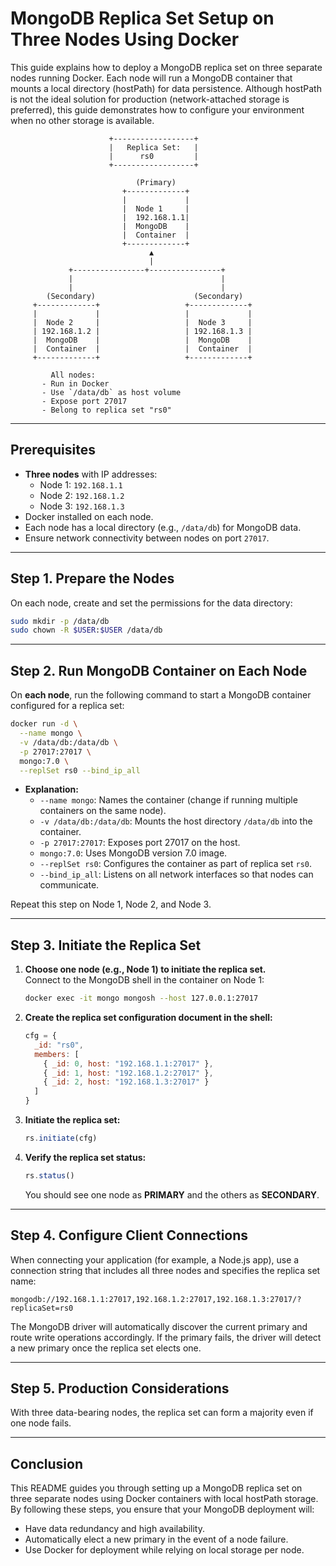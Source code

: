 # MongoDB Replica Set Setup on Three Nodes Using Docker

This guide explains how to deploy a MongoDB replica set on three separate nodes running Docker. Each node will run a MongoDB container that mounts a local directory (hostPath) for data persistence. Although hostPath is not the ideal solution for production (network-attached storage is preferred), this guide demonstrates how to configure your environment when no other storage is available.

```
                      +------------------+
                      |   Replica Set:   |
                      |      rs0         |
                      +------------------+

                            (Primary)
                         +-------------+
                         |             |
                         |  Node 1     |
                         |  192.168.1.1|
                         |  MongoDB    |
                         |  Container  |
                         +-------------+
                               ▲
                               |
             +----------------+----------------+
             |                                 |
             |                                 |
        (Secondary)                      (Secondary)
     +-------------+                   +-------------+
     |             |                   |             |
     |  Node 2     |                   |  Node 3     |
     | 192.168.1.2 |                   | 192.168.1.3 |
     |  MongoDB    |                   |  MongoDB    |
     |  Container  |                   |  Container  |
     +-------------+                   +-------------+

         All nodes:
       - Run in Docker
       - Use `/data/db` as host volume
       - Expose port 27017
       - Belong to replica set "rs0"
```

---

## Prerequisites

- **Three nodes** with IP addresses:  
  - Node 1: `192.168.1.1`  
  - Node 2: `192.168.1.2`  
  - Node 3: `192.168.1.3`
- Docker installed on each node.
- Each node has a local directory (e.g., `/data/db`) for MongoDB data.
- Ensure network connectivity between nodes on port `27017`.

---

## Step 1. Prepare the Nodes

On each node, create and set the permissions for the data directory:

```bash
sudo mkdir -p /data/db
sudo chown -R $USER:$USER /data/db
```

---

## Step 2. Run MongoDB Container on Each Node

On **each node**, run the following command to start a MongoDB container configured for a replica set:

```bash
docker run -d \
  --name mongo \
  -v /data/db:/data/db \
  -p 27017:27017 \
  mongo:7.0 \
  --replSet rs0 --bind_ip_all
```

- **Explanation:**
  - `--name mongo`: Names the container (change if running multiple containers on the same node).
  - `-v /data/db:/data/db`: Mounts the host directory `/data/db` into the container.
  - `-p 27017:27017`: Exposes port 27017 on the host.
  - `mongo:7.0`: Uses MongoDB version 7.0 image.
  - `--replSet rs0`: Configures the container as part of replica set `rs0`.
  - `--bind_ip_all`: Listens on all network interfaces so that nodes can communicate.

Repeat this step on Node 1, Node 2, and Node 3.

---

## Step 3. Initiate the Replica Set

1. **Choose one node (e.g., Node 1) to initiate the replica set.**  
   Connect to the MongoDB shell in the container on Node 1:

   ```bash
   docker exec -it mongo mongosh --host 127.0.0.1:27017
   ```

2. **Create the replica set configuration document in the shell:**

   ```javascript
   cfg = {
     _id: "rs0",
     members: [
       { _id: 0, host: "192.168.1.1:27017" },
       { _id: 1, host: "192.168.1.2:27017" },
       { _id: 2, host: "192.168.1.3:27017" }
     ]
   }
   ```

3. **Initiate the replica set:**

   ```javascript
   rs.initiate(cfg)
   ```

4. **Verify the replica set status:**

   ```javascript
   rs.status()
   ```

   You should see one node as **PRIMARY** and the others as **SECONDARY**.

---

## Step 4. Configure Client Connections

When connecting your application (for example, a Node.js app), use a connection string that includes all three nodes and specifies the replica set name:

```
mongodb://192.168.1.1:27017,192.168.1.2:27017,192.168.1.3:27017/?replicaSet=rs0
```

The MongoDB driver will automatically discover the current primary and route write operations accordingly. If the primary fails, the driver will detect a new primary once the replica set elects one.

---

## Step 5. Production Considerations

With three data-bearing nodes, the replica set can form a majority even if one node fails.


---

## Conclusion

This README guides you through setting up a MongoDB replica set on three separate nodes using Docker containers with local hostPath storage. By following these steps, you ensure that your MongoDB deployment will:
- Have data redundancy and high availability.
- Automatically elect a new primary in the event of a node failure.
- Use Docker for deployment while relying on local storage per node.

